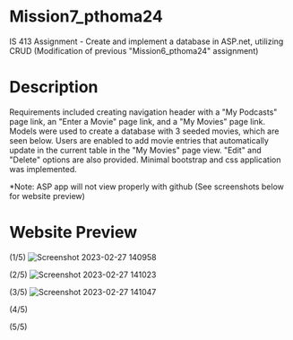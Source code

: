# Mission7_pthoma24
IS 413 Assignment - Create and implement a database in ASP.net, utilizing CRUD (Modification of previous "Mission6_pthoma24" assignment)

# Description
Requirements included creating navigation header with a "My Podcasts" page link, an "Enter a Movie" page link, and a "My Movies" page link. Models were used to create a database with 3 seeded movies, which are seen below. Users are enabled to add movie entries that automatically update in the current table in the "My Movies" page view. "Edit" and "Delete" options are also provided. Minimal bootstrap and css application was implemented. 

*Note: ASP app will not view properly with github (See screenshots below for website preview)

# Website Preview

(1/5)
![Screenshot 2023-02-27 140958](https://user-images.githubusercontent.com/103624496/221688632-64580fc6-e9e9-4b34-8f7b-5f595ed476fd.png)

(2/5)
![Screenshot 2023-02-27 141023](https://user-images.githubusercontent.com/103624496/221688751-6032c7b5-1d3e-45e4-996f-1e062739c1bc.png)

(3/5)
![Screenshot 2023-02-27 141047](https://user-images.githubusercontent.com/103624496/221688857-df04c2cf-fd8e-487d-9d83-9535287099f4.png)

(4/5)


(5/5)
